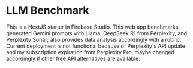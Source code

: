 # LLM Benchmark

This is a NextJS starter in Firebase Studio. 
This web app benchmarks generated Gemini prompts with Llama, DeepSeek R1 from Perplexity, and Perplexity Sonar; also provides data analysis accordingly with a rubric. Current deployment is not functional because of Perplexity's API update and my subscription expiration from Perplexity Pro, maybe changed accordingly if other free API alternatives are available.
